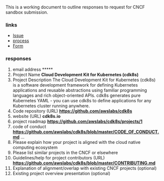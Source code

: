 This is a working document to outline responses to request for CNCF sandbox submission.

### links
* [Issue](#280)
* [process](https://github.com/cncf/toc/blob/master/process/project_proposals.adoc#sandbox-process)
* [Form](https://docs.google.com/forms/d/1bJhG1MuM981uQXcnBMv4Mj9yfV5_q5Kwk3qhBCLa_5A/viewform?edit_requested=true)

### responses
1. email address *****
2. Project Name **Cloud Development Kit for Kubernetes (cdk8s)**
3. Project Description
The Cloud Development Kit for Kubernetes (cdk8s) is a software development framework for defining Kubernetes applications and reusable abstractions using familiar programming languages and rich object-oriented APIs. cdk8s generates pure Kubernetes YAML - you can use cdk8s to define applications for any Kubernetes cluster running anywhere.
4. Code repository (URL) **https://github.com/awslabs/cdk8s**
5. website (URL) **cdk8s.io**
6. project roadmap **https://github.com/awslabs/cdk8s/projects/1**
7. code of conduct **https://github.com/awslabs/cdk8s/blob/master/CODE_OF_CONDUCT.md**
...
10. Please explain how your project is aligned with the cloud native computing ecosystem
11. Please list similar projects in the CNCF or elsewhere
12. Guidelines/help for project contributors (URL) **https://github.com/awslabs/cdk8s/blob/master/CONTRIBUTING.md**
13. Explanation of alignment/overlap with existing CNCF projects (optional)
14. Existing project overview presentation (optional)
